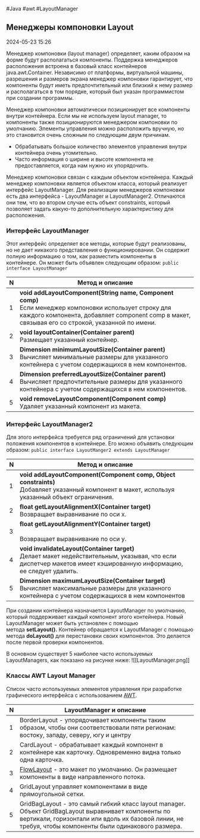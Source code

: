 #Java #awt #LayoutManager

## Менеджеры компоновки Layout

2024-05-23 15:26

Менеджер компоновки (layout manager) определяет, каким образом на форме будут располагаться компоненты. Поддержка менеджеров расположения встроена в базовый класс контейнеров java.awt.Container. Независимо от платформы, виртуальной машины, разрешения и размеров экрана менеджер компоновки гарантирует, что компоненты будут иметь предпочтительный или близкий к нему размер и располагаться в том порядке, который был указан программистом при создании программы.

Менеджер компоновки автоматически позиционирует все компоненты внутри контейнера. Если мы не используем layout manager, то компоненты также позиционируются менеджером компоновки по умолчанию. Элементы управления можно расположить вручную, но это становится очень сложным по следующим двум причинам.

- Обрабатывать большое количество элементов управления внутри контейнера очень утомительно.
- Часто информация о ширине и высоте компонента не предоставляется, когда нам нужно их упорядочить.

Менеджер компоновки связан с каждым объектом контейнера. Каждый менеджер компоновки является объектом класса, который реализует интерфейс LayoutManager.
Для реализации менеджеров компоновки есть два интерфейса - LayoutManager и LayoutManager2. Отличаются они тем, что во втором случае есть объект constraints, который позволяет задать какую-то дополнительную характеристику для расположения.

### Интерфейс LayoutManager

Этот интерфейс определяет все методы, которые будут реализованы, но не дает никакого представления о функционировании. Он содержит полную информацию о том, как разместить компоненты в контейнере. Он может быть объявлен следующим образом: `public interface LayoutManager`

| N   | Метод и описание                                                                                                                                                                                              |
| --- | ------------------------------------------------------------------------------------------------------------------------------------------------------------------------------------------------------------- |
| 1   | **void addLayoutComponent(String name, Component comp)**<br>Если менеджер компоновки использует строку для каждого компонента, добавляет component comp в макет, связывая его со строкой, указанной по имени. |
| 2   | **void layoutContainer(Container parent)**<br>Размещает указанный контейнер.                                                                                                                                  |
| 3   | **Dimension minimumLayoutSize(Container parent)**<br>Вычисляет минимальные размеры для указанного контейнера с учетом содержащихся в нем компонентов.                                                         |
| 4   | **Dimension preferredLayoutSize(Container parent)**<br>Вычисляет предпочтительные размеры для указанного контейнера с учетом содержащихся в нем компонентов.                                                  |
| 5   | **void removeLayoutComponent(Component comp)**<br>Удаляет указанный компонент из макета.                                                                                                                      |

### Интерфейс LayoutManager2

Для этого интерфейса требуется ряд ограничений для установки положения компонентов в контейнере. Его можно объявить следующим образом: `public interface LayoutManger2 extends LayoutManager`

| N   | Метод и описание                                                                                                                                                      |
| --- | --------------------------------------------------------------------------------------------------------------------------------------------------------------------- |
| 1   | **void addLayoutComponent(Component comp, Object constraints)**<br>Добавляет указанный компонент в макет, используя указанный объект ограничения.                     |
| 2   | **float getLayoutAlignmentX(Container target)**<br>Возвращает выравнивание по оси x.                                                                                  |
| 3   | **float getLayoutAlignmentY(Container target)**<br><br>Возвращает выравнивание по оси y.                                                                              |
| 4   | **void invalidateLayout(Container target)**<br>Делает макет недействительным, указывая, что если диспетчер макетов имеет кэшированную информацию, ее следует удалить. |
| 5   | **Dimension maximumLayoutSize(Container target)**<br>Вычисляет максимальные размеры для указанного контейнера с учетом содержащихся в нем компонентов                 |
При создании контейнера назначается LayoutManager по умолчанию, который поддерживает каждый компонент этого контейнера. Новый LayoutManager может быть установлен с помощью метода **setLayout().** Контейнер обращается к LayoutManager с помощью метода **doLayout()** для перестановки своих компонентов. Это делается после первой проверки компонентов.

В основном существует 5 наиболее часто используемых LayoutManagers, как показано на рисунке ниже:
![[LayoutManager.png]]

### Классы AWT Layout Manager

Список часто используемых элементов управления при разработке графического интерфейса с использованием [AWT](AWT).

| N   | LayoutManager и описание                                                                                                                                                                                       |
| --- | -------------------------------------------------------------------------------------------------------------------------------------------------------------------------------------------------------------- |
| 1   | BorderLayout - упорядочивает компоненты таким образом, чтобы они соответствовали пяти регионам: востоку, западу, северу, югу и центру                                                                          |
| 2   | CardLayout - обрабатывает каждый компонент в контейнере как карточку. Одновременно видна только одна карточка.                                                                                                 |
| 3   | [FlowLayout](FlowLayout) - это макет по умолчанию. Он размещает компоненты в виде направленного потока.                                                                                                        |
| 4   | GridLayout управляет компонентами в виде прямоугольной сетки.                                                                                                                                                  |
| 5   | GridBagLayout - это самый гибкий класс layout manager. Объект GridBagLayout выравнивает компоненты по вертикали, горизонтали или вдоль их базовой линии, не требуя, чтобы компоненты были одинакового размера. |
